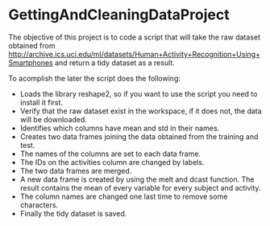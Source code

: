 # GettingAndCleaningDataProject

The objective of this project is to code a script that will take the raw dataset obtained from http://archive.ics.uci.edu/ml/datasets/Human+Activity+Recognition+Using+Smartphones and return a tidy dataset as a result.

To acomplish the later the script does the following:

* Loads the library reshape2, so if you want to use the script you need to install it first.
* Verify that the raw dataset exist in the workspace, if it does not, the data will be downloaded.
* Identifies which columns have mean and std in their names.
* Creates two data frames joining the data obtained from the training and test.
* The names of the columns are set to each data frame.
* The IDs on the activities column are changed by labels.
* The two data frames are merged.
* A new data frame is created by using the melt and dcast function. The result contains the mean of every variable for every subject and activity.
* The column names are changed one last time to remove some characters.
* Finally the tidy dataset is saved.